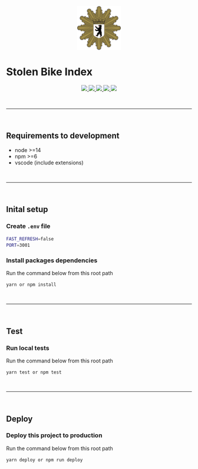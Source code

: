 <p align="center">
  <a href="#" target="_blank">
    <img src="_docs/berliner_polizei.svg" width="120" />
  </a>
</p>

# Stolen Bike Index

<p align="center">
  <a href="#" target="_blank">
    <img src="https://img.shields.io/badge/-preview-red" />
  </a>
  <a href="#setup">
    <img src="https://img.shields.io/badge/-documentation-blue" />
  </a>
  <a href="#tests">
    <img src="https://img.shields.io/badge/-tests-yellow" />
  </a>
  <a href="#deploy">
    <img src="https://img.shields.io/badge/-deploy-green" />
  </a>
  <a href="#" target="_blank">
    <img src="https://img.shields.io/badge/-changelog-grey" />
  </a>
</p>

<br>

---

<br>

## **Requirements to development**

- node >=14
- npm >=6
- vscode (include extensions)

<br>

---

<br>
<a name="setup"></a>

## **Inital setup**

### Create `.env` file

```bash
FAST_REFRESH=false
PORT=3001
```

### Install packages dependencies

Run the command below from this root path

```terminal
yarn or npm install
```

<br>

---

<br>
<a name="tests"></a>

## **Test**

### Run local tests

Run the command below from this root path

```terminal
yarn test or npm test
```

<br>

---

<br>
<a name="deploy"></a>

## **Deploy**

### Deploy this project to production

Run the command below from this root path

```terminal
yarn deploy or npm run deploy
```
